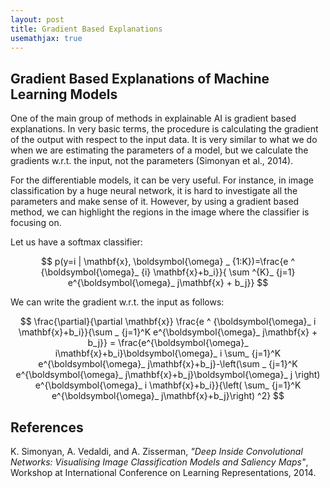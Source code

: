 ```yaml
---
layout: post
title: Gradient Based Explanations
usemathjax: true
---
```


Gradient Based Explanations of Machine Learning Models
--
One of the main group of methods in explainable AI is gradient based explanations. In very basic terms, the procedure is calculating the gradient of the output with respect to the input data. It is very similar to what we do when we are estimating the parameters of a model, but we calculate the gradients w.r.t. the input, not the parameters (Simonyan et al., 2014).

For the differentiable models, it can be very useful. For instance, in image classification by a huge neural network, it is hard to investigate all the parameters and make sense of it. However, by using a gradient based method, we can highlight the regions in the image where the classifier is focusing on.

Let us have a softmax classifier:

$$ p(y=i | \mathbf{x}, \boldsymbol{\omega} _ {1:K})=\frac{e ^ {\boldsymbol{\omega}_ {i} \mathbf{x}+b_i}}{ \sum ^{K}_ {j=1} e^{\boldsymbol{\omega}_ j\mathbf{x} + b_j}} $$

We can write the gradient w.r.t. the input as follows:

$$ \frac{\partial}{\partial \mathbf{x}} \frac{e ^ {\boldsymbol{\omega}_ i \mathbf{x}+b_i}}{\sum _ {j=1}^K e^{\boldsymbol{\omega}_ j\mathbf{x} + b_j}} = \frac{e^{\boldsymbol{\omega}_ i\mathbf{x}+b_i}\boldsymbol{\omega}_ i \sum_ {j=1}^K e^{\boldsymbol{\omega}_ j\mathbf{x}+b_j}-\left(\sum _ {j=1}^K e^{\boldsymbol{\omega}_ j\mathbf{x}+b_j}\boldsymbol{\omega}_ j \right) e^{\boldsymbol{\omega}_ i \mathbf{x}+b_i}}{\left( \sum_ {j=1}^K e^{\boldsymbol{\omega}_ j\mathbf{x}+b_j}\right) ^2} $$

References
--
K. Simonyan, A. Vedaldi, and A. Zisserman, *"Deep Inside Convolutional Networks: Visualising Image Classification Models and Saliency Maps"*, Workshop at International Conference on Learning Representations, 2014.
